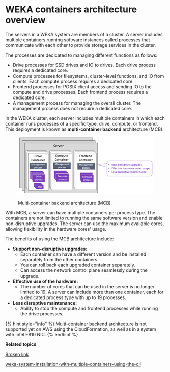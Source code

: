 # WEKA containers architecture overview

The servers in a WEKA system are members of a cluster. A server includes multiple containers running software instances called processes that communicate with each other to provide storage services in the cluster.

The processes are dedicated to managing different functions as follows:

* Drive processes for SSD drives and IO to drives. Each drive process requires a dedicated core.
* Compute processes for filesystems, cluster-level functions, and IO from clients. Each compute process requires a dedicated core.
* Frontend processes for POSIX client access and sending IO to the compute and drive processes. Each frontend process requires a dedicated core.
* A management process for managing the overall cluster. The management process does not require a dedicated core.

In the WEKA cluster, each server includes multiple containers in which each container runs processes of a specific type: drive, compute, or frontend. This deployment is known as **multi-container backend** architecture (MCB).

<figure><img src="../.gitbook/assets/MCB_arch_4.2 (1).png" alt=""><figcaption><p>Multi-container backend architecture (MCB)</p></figcaption></figure>

With MCB, a server can have multiple containers per process type. The containers are not limited to running the same software version and enable non-disruptive upgrades. The server can use the maximum available cores, allowing flexibility in the hardware cores' usage.

The benefits of using the MCB architecture include:

* **Support non-disruptive upgrades:**
  * Each container can have a different version and be installed separately from the other containers.
  * You can roll back each upgraded container separately.
  * Can access the network control plane seamlessly during the upgrade.
* **Effective use of the hardware:**
  * The number of cores that can be used in the server is no longer limited to 19. A server can include more than one container, each for a dedicated process type with up to 19 processes.
* **Less disruptive maintenance:**
  * Ability to stop the compute and frontend processes while running the drive processes.

{% hint style="info" %}
Multi-container backend architecture is not supported yet on AWS using the CloudFormation, as well as in a system with Intel E810 NIC.
{% endhint %}



**Related topics**

[Broken link](broken-reference "mention")

[weka-system-installation-with-multiple-containers-using-the-cli](../install/bare-metal/weka-system-installation-with-multiple-containers-using-the-cli/ "mention")
